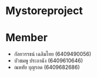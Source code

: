 # Mystoreproject
# Member
- กัลยวรรธน์ เฉลิมไทย (6409490056)
- บัวชมพู	ประถานัง	(6409610646)
- ณหทัย	  บุญรอด	(6409682686)
  
